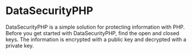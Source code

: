 # DataSecurityPHP
DataSecurityPHP is a simple solution for protecting information with PHP. Before you get started with DataSecurityPHP, find the open and closed keys. The information is encrypted with a public key and decrypted with a private key.
